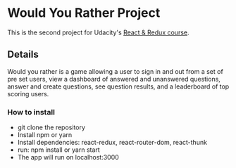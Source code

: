 # Would You Rather Project

This is the second project for Udacity's [React & Redux course](https://www.udacity.com/course/react-nanodegree--nd019).

## Details

Would you rather is a game allowing a user to sign in and out from a set of pre set users, view a dashboard of answered and unanswered questions, answer and create questions, see question results, and a leaderboard of top scoring users.



### How to install

* git clone the repository
* Install npm or yarn
* Install dependencies: react-redux, react-router-dom, react-thunk
* run: npm install or yarn start
* The app will run on localhost:3000


